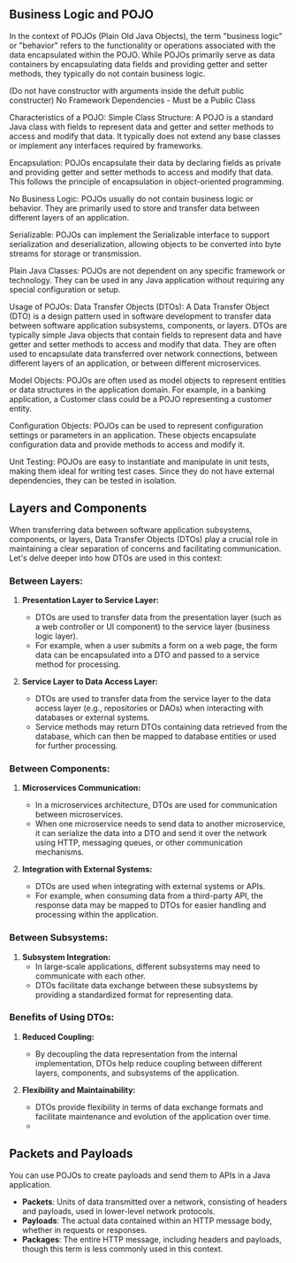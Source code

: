 ## Business Logic and POJO


In the context of POJOs (Plain Old Java Objects), the term "business logic" or "behavior" refers to the functionality or operations associated with the data encapsulated within the POJO. While POJOs primarily serve as data containers by encapsulating data fields and providing getter and setter methods, they typically do not contain business logic.

(Do not have constructor with arguments inside the defult public constructer) No Framework Dependencies - Must be a Public Class

Characteristics of a POJO:
Simple Class Structure: A POJO is a standard Java class with fields to represent data and getter and setter methods to access and modify that data. It typically does not extend any base classes or implement any interfaces required by frameworks.

Encapsulation: POJOs encapsulate their data by declaring fields as private and providing getter and setter methods to access and modify that data. This follows the principle of encapsulation in object-oriented programming.

No Business Logic: POJOs usually do not contain business logic or behavior. They are primarily used to store and transfer data between different layers of an application.

Serializable: POJOs can implement the Serializable interface to support serialization and deserialization, allowing objects to be converted into byte streams for storage or transmission.

Plain Java Classes: POJOs are not dependent on any specific framework or technology. They can be used in any Java application without requiring any special configuration or setup.

Usage of POJOs:
Data Transfer Objects (DTOs): A Data Transfer Object (DTO) is a design pattern used in software development to transfer data between software application subsystems, components, or layers. DTOs are typically simple Java objects that contain fields to represent data and have getter and setter methods to access and modify that data. They are often used to encapsulate data transferred over network connections, between different layers of an application, or between different microservices.

Model Objects: POJOs are often used as model objects to represent entities or data structures in the application domain. For example, in a banking application, a Customer class could be a POJO representing a customer entity.

Configuration Objects: POJOs can be used to represent configuration settings or parameters in an application. These objects encapsulate configuration data and provide methods to access and modify it.

Unit Testing: POJOs are easy to instantiate and manipulate in unit tests, making them ideal for writing test cases. Since they do not have external dependencies, they can be tested in isolation.



## Layers and Components 

When transferring data between software application subsystems, components, or layers, Data Transfer Objects (DTOs) play a crucial role in maintaining a clear separation of concerns and facilitating communication. Let's delve deeper into how DTOs are used in this context:

### Between Layers:

1. **Presentation Layer to Service Layer:**
   - DTOs are used to transfer data from the presentation layer (such as a web controller or UI component) to the service layer (business logic layer).
   - For example, when a user submits a form on a web page, the form data can be encapsulated into a DTO and passed to a service method for processing.

2. **Service Layer to Data Access Layer:**
   - DTOs are used to transfer data from the service layer to the data access layer (e.g., repositories or DAOs) when interacting with databases or external systems.
   - Service methods may return DTOs containing data retrieved from the database, which can then be mapped to database entities or used for further processing.

### Between Components:

1. **Microservices Communication:**
   - In a microservices architecture, DTOs are used for communication between microservices.
   - When one microservice needs to send data to another microservice, it can serialize the data into a DTO and send it over the network using HTTP, messaging queues, or other communication mechanisms.

2. **Integration with External Systems:**
   - DTOs are used when integrating with external systems or APIs.
   - For example, when consuming data from a third-party API, the response data may be mapped to DTOs for easier handling and processing within the application.

### Between Subsystems:

1. **Subsystem Integration:**
   - In large-scale applications, different subsystems may need to communicate with each other.
   - DTOs facilitate data exchange between these subsystems by providing a standardized format for representing data.

### Benefits of Using DTOs:

1. **Reduced Coupling:**
   - By decoupling the data representation from the internal implementation, DTOs help reduce coupling between different layers, components, and subsystems of the application.

2. **Flexibility and Maintainability:**
   - DTOs provide flexibility in terms of data exchange formats and facilitate maintenance and evolution of the application over time.
   - 
## Packets and Payloads  

 You can use POJOs to create payloads and send them to APIs in a Java application.

- **Packets**: Units of data transmitted over a network, consisting of headers and payloads, used in lower-level network protocols.
- **Payloads**: The actual data contained within an HTTP message body, whether in requests or responses.
- **Packages**: The entire HTTP message, including headers and payloads, though this term is less commonly used in this context.

